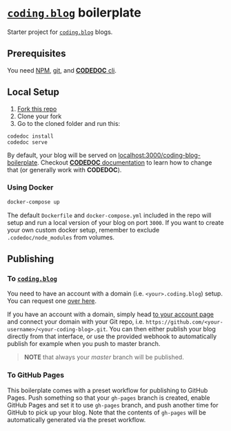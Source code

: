 # [`coding.blog`](https://coding.blog) boilerplate

Starter project for [`coding.blog`](https://coding.blog) blogs.

## Prerequisites

You need [NPM](https://www.npmjs.com/get-npm), [git](https://git-scm.com/book/en/v2/Getting-Started-Installing-Git),
and [**CODEDOC** cli](https://codedoc.cc/docs/cli).

## Local Setup

1. [Fork this repo](https://github.com/CONNECT-platform/coding-blog-boilerplate/fork)
2. Clone your fork
3. Go to the cloned folder and run this:
```
codedoc install
codedoc serve
```

By default, your blog will be served on [localhost:3000/coding-blog-boilerplate](http://localhost:3000/coding-blog-boilerplate). Checkout [**CODEDOC** documentation](https://codedoc.cc) to learn how to change that (or generally work with **CODEDOC**).

### Using Docker

```bash
docker-compose up
```

The default `Dockerfile` and `docker-compose.yml` included in the repo will setup and run a local version of your blog on port `3000`. If you want
to create your own custom docker setup, remember to exclude `.codedoc/node_modules` from volumes.


## Publishing

### To [`coding.blog`](https://coding.blog)

You need to have an account with a domain (i.e. `<your>.coding.blog`) setup. You can request one [over here](https://coding.blog/creators).

If you have an account with a domain, simply head [to your account page](https://coding.blog/account/blog) 
and connect your domain with your Git repo, i.e. `https://github.com/<your-username>/<your-coding-blog>.git`. You can then
either publish your blog directly from that interface, or use the provided webhook to automatically publish
for example when you push to master branch.

> **NOTE** that always your _master_ branch will be published.

### To GitHub Pages

This boilerplate comes with a preset workflow for publishing to GitHub Pages. Push something so that your `gh-pages` branch
is created, enable GitHub Pages and set it to use `gh-pages` branch, and push another time for GitHub to pick up your
blog. Note that the contents of `gh-pages` will be automatically generated via the preset workflow.
